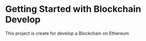 # Getting Started with Blockchain Develop

This project is create for develop a Blockchain on Ethereum